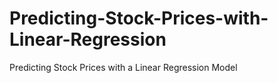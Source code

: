 # Predicting-Stock-Prices-with-Linear-Regression
Predicting Stock Prices with a Linear Regression Model
